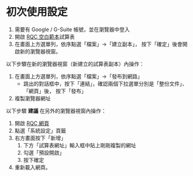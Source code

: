 初次使用設定
============

1. 需要有 Google / G-Suite 帳號，並在瀏覽器中登入
1. 開啟 [RQC 空白範本][RQC sheet]試算表
1. 在畫面上方選單列，依序點選「檔案」→「建立副本」，
	按下「確定」後會開啟新的瀏覽器視窗。


以下步驟在新的瀏覽器視窗（新建立的試算表副本）內操作：

1. 在畫面上方選單列，依序點選「檔案」→「發布到網路」
	* 跳出的對話框中，按下「連結」，確認兩個下拉選單分別是「整份文件」、「網頁」後，
		按下「發布」
1. 複製瀏覽器網址


以下步驟 **建議** 在另外的瀏覽器視窗內操作：

1. 開啟 [RQC 網頁][RQC host page]
1. 點選「系統設定」頁籤
1. 右方畫面按下「新增」
	1. 下方「試算表網址」輸入框中貼上剛剛複製的網址
	1. 勾選「預設開啟」
	1. 按下確定
1. 重新載入網頁。


[RQC sheet]: https://docs.google.com/spreadsheets/d/1P2ch_lO9ncI7QGl3O1RDwk3XCkbxc9n_8GAnZCAgo4k
[RQC host page]: https://dontcareabout.github.io/CDN/RQC.html
